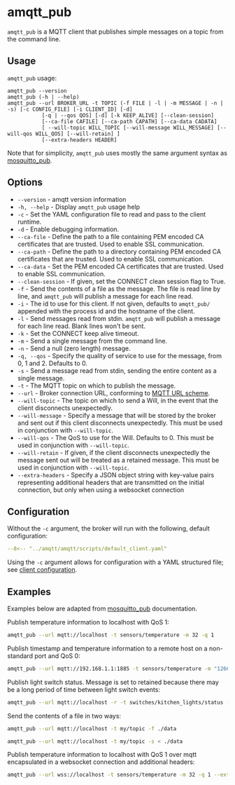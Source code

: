 # amqtt_pub

`amqtt_pub` is a MQTT client that publishes simple messages on a topic from the command line.

## Usage

`amqtt_pub` usage:

```
amqtt_pub --version
amqtt_pub (-h | --help)
amqtt_pub --url BROKER_URL -t TOPIC (-f FILE | -l | -m MESSAGE | -n | -s) [-c CONFIG_FILE] [-i CLIENT_ID] [-d]
           [-q | --qos QOS] [-d] [-k KEEP_ALIVE] [--clean-session]
           [--ca-file CAFILE] [--ca-path CAPATH] [--ca-data CADATA]
           [ --will-topic WILL_TOPIC [--will-message WILL_MESSAGE] [--will-qos WILL_QOS] [--will-retain] ]
           [--extra-headers HEADER]
```

Note that for simplicity, `amqtt_pub` uses mostly the same argument syntax as [mosquitto_pub](http://mosquitto.org/man/mosquitto_pub-1.html).

## Options

- `--version` - amqtt version information
- `-h, --help` - Display `amqtt_pub` usage help
- `-c` - Set the YAML configuration file to read and pass to the client runtime.
- `-d` - Enable debugging information.
- `--ca-file` - Define the path to a file containing PEM encoded CA certificates that are trusted. Used to enable SSL communication.
- `--ca-path` - Define the path to a directory containing PEM encoded CA certificates that are trusted. Used to enable SSL communication.
- `--ca-data` - Set the PEM encoded CA certificates that are trusted. Used to enable SSL communication.
- `--clean-session` - If given, set the CONNECT clean session flag to True.
- `-f` - Send the contents of a file as the message. The file is read line by line, and `amqtt_pub` will publish a message for each line read.
- `-i` - The id to use for this client. If not given, defaults to `amqtt_pub/` appended with the process id and the hostname of the client.
- `-l` - Send messages read from stdin. `amqtt_pub` will publish a message for each line read. Blank lines won't be sent.
- `-k` - Set the CONNECT keep alive timeout.
- `-m` - Send a single message from the command line.
- `-n` - Send a null (zero length) message.
- `-q, --qos` - Specify the quality of service to use for the message, from 0, 1 and 2. Defaults to 0.
- `-s` - Send a message read from stdin, sending the entire content as a single message.
- `-t` - The MQTT topic on which to publish the message.
- `--url` - Broker connection URL, conforming to [MQTT URL scheme](https://github.com/mqtt/mqtt.github.io/wiki/URI-Scheme).
- `--will-topic` - The topic on which to send a Will, in the event that the client disconnects unexpectedly.
- `--will-message` - Specify a message that will be stored by the broker and sent out if this client disconnects unexpectedly. This must be used in conjunction with `--will-topic`.
- `--will-qos` - The QoS to use for the Will. Defaults to 0. This must be used in conjunction with `--will-topic`.
- `--will-retain` - If given, if the client disconnects unexpectedly the message sent out will be treated as a retained message. This must be used in conjunction with `--will-topic`.
- `--extra-headers` - Specify a JSON object string with key-value pairs representing additional headers that are transmitted on the initial connection, but only when using a websocket connection

## Configuration

Without the `-c` argument, the broker will run with the following, default configuration:

```yaml
--8<-- "../amqtt/amqtt/scripts/default_client.yaml"
```

Using the `-c` argument allows for configuration with a YAML structured file; see [client configuration](client_config.md). 


## Examples

Examples below are adapted from [mosquitto_pub](http://mosquitto.org/man/mosquitto_pub-1.html) documentation.

Publish temperature information to localhost with QoS 1:

```bash
amqtt_pub --url mqtt://localhost -t sensors/temperature -m 32 -q 1
```

Publish timestamp and temperature information to a remote host on a non-standard port and QoS 0:

```bash
amqtt_pub --url mqtt://192.168.1.1:1885 -t sensors/temperature -m "1266193804 32"
```

Publish light switch status. Message is set to retained because there may be a long period of time between light switch events:

```bash
amqtt_pub --url mqtt://localhost -r -t switches/kitchen_lights/status -m "on"
```

Send the contents of a file in two ways:

```bash
amqtt_pub --url mqtt://localhost -t my/topic -f ./data

amqtt_pub --url mqtt://localhost -t my/topic -s < ./data
```

Publish temperature information to localhost with QoS 1 over mqtt encapsulated in a websocket connection and additional headers:

```bash
amqtt_pub --url wss://localhost -t sensors/temperature -m 32 -q 1 --extra-headers '{"Authorization": "Bearer <token>"}'
```

